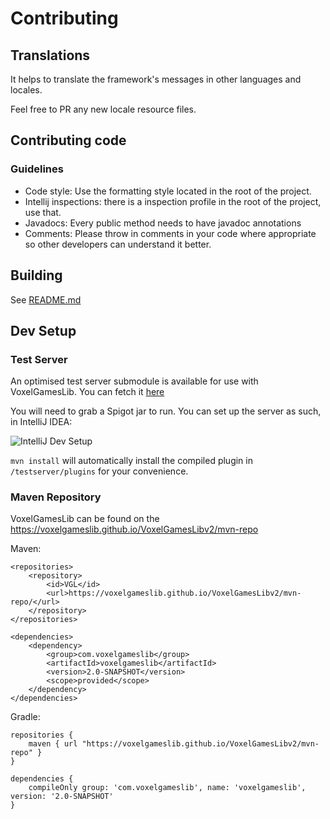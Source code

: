 # Contributing

## Translations

It helps to translate the framework's messages in other languages and locales.

Feel free to PR any new locale resource files.

## Contributing code

### Guidelines

* Code style: Use the formatting style located in the root of the project.
* Intellij inspections: there is a inspection profile in the root of the project, use that.
* Javadocs: Every public method needs to have javadoc annotations
* Comments: Please throw in comments in your code where appropriate so other developers can understand it better.

## Building

See [README.md](README.md)

## Dev Setup

### Test Server

An optimised test server submodule is available for use with VoxelGamesLib. You can fetch it [here](https://github.com/VoxelGamesLib/testserver)

You will need to grab a Spigot jar to run. You can set up the server as such, in IntelliJ IDEA:

![IntelliJ Dev Setup](https://i.imgur.com/GTxsHjO.png)

`mvn install` will automatically install the compiled plugin in `/testserver/plugins` for your convenience.

### Maven Repository

VoxelGamesLib can be found on the https://voxelgameslib.github.io/VoxelGamesLibv2/mvn-repo

Maven:
```
<repositories>
    <repository>
        <id>VGL</id>
        <url>https://voxelgameslib.github.io/VoxelGamesLibv2/mvn-repo/</url>
    </repository>
</repositories>

<dependencies>
    <dependency>
        <group>com.voxelgameslib</group>
        <artifactId>voxelgameslib</artifactId>
        <version>2.0-SNAPSHOT</version>
        <scope>provided</scope>
    </dependency>
</dependencies>
```

Gradle:
```
repositories {
    maven { url "https://voxelgameslib.github.io/VoxelGamesLibv2/mvn-repo" }
}

dependencies {
    compileOnly group: 'com.voxelgameslib', name: 'voxelgameslib', version: '2.0-SNAPSHOT'
}
```
